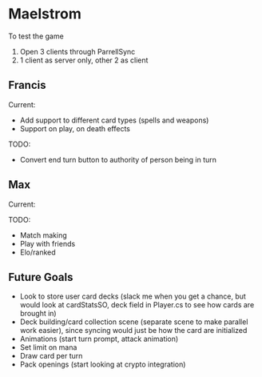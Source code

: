 
# Maelstrom
To test the game
1. Open 3 clients through ParrellSync 
2. 1 client as server only, other 2 as client

## Francis
Current:
- Add support to different card types (spells and weapons)
- Support on play, on death effects

TODO:
- Convert end turn button to authority of person being in turn


## Max
Current:

TODO:
- Match making
- Play with friends
- Elo/ranked


## Future Goals
- Look to store user card decks (slack me when you get a chance, but would look at cardStatsSO, deck field in Player.cs to see how cards are brought in)
- Deck building/card collection scene (separate scene to make parallel work easier), since syncing would just be how the card are initialized
- Animations (start turn prompt, attack animation)
- Set limit on mana
- Draw card per turn
- Pack openings (start looking at crypto integration)